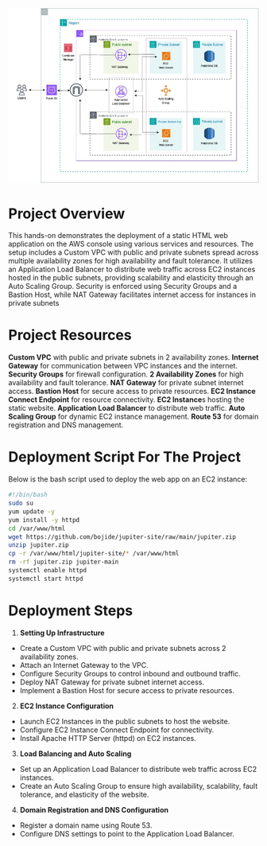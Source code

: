 ![Alt text](Reference-Architecture-Jide.jpg)
---

# Project Overview
This hands-on demonstrates the deployment of a static HTML web application on the AWS console using various services and resources. The setup includes a Custom VPC with public and private subnets spread across multiple availability zones for high availability and fault tolerance. It utilizes an Application Load Balancer to distribute web traffic across EC2 instances hosted in the public subnets, providing scalability and elasticity through an Auto Scaling Group. Security is enforced using Security Groups and a Bastion Host, while NAT Gateway facilitates internet access for instances in private subnets

# Project Resources
**Custom VPC** with public and private subnets in 2 availability zones.
**Internet Gateway** for communication between VPC instances and the internet.
**Security Groups** for firewall configuration.
**2 Availability Zones** for high availability and fault tolerance.
**NAT Gateway** for private subnet internet access.
**Bastion Host** for secure access to private resources.
**EC2 Instance Connect Endpoint** for resource connectivity.
**EC2 Instance**s hosting the static website.
**Application Load Balancer** to distribute web traffic.
**Auto Scaling Group** for dynamic EC2 instance management.
**Route 53** for domain registration and DNS management.

# Deployment Script For The Project
Below is the bash script used to deploy the web app on an EC2 instance:

```bash
#!/bin/bash
sudo su
yum update -y
yum install -y httpd
cd /var/www/html
wget https://github.com/bojide/jupiter-site/raw/main/jupiter.zip 
unzip jupiter.zip
cp -r /var/www/html/jupiter-site/* /var/www/html
rm -rf jupiter.zip jupiter-main
systemctl enable httpd
systemctl start httpd
```

# Deployment Steps
1. **Setting Up Infrastructure**
- Create a Custom VPC with public and private subnets across 2 availability zones.
- Attach an Internet Gateway to the VPC.
- Configure Security Groups to control inbound and outbound traffic.
- Deploy NAT Gateway for private subnet internet access.
- Implement a Bastion Host for secure access to private resources.

2. **EC2 Instance Configuration**
- Launch EC2 Instances in the public subnets to host the website.
- Configure EC2 Instance Connect Endpoint for connectivity.
- Install Apache HTTP Server (httpd) on EC2 instances.

3. **Load Balancing and Auto Scaling**
- Set up an Application Load Balancer to distribute web traffic across EC2 instances.
- Create an Auto Scaling Group to ensure high availability, scalability, fault tolerance, and elasticity of the website.

4. **Domain Registration and DNS Configuration**
- Register a domain name using Route 53.
- Configure DNS settings to point to the Application Load Balancer.
